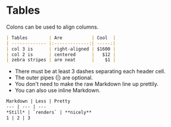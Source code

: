 # Tables

Colons can be used to align columns.

```markdown
| Tables        | Are           | Cool  |
| ------------- |:-------------:| -----:|
| col 3 is      | right-aligned | $1600 |
| col 2 is      | centered      |   $12 |
| zebra stripes | are neat      |    $1 |
```

- There must be at least 3 dashes separating each header cell.
- The outer pipes (|) are optional.
- You don't need to make the raw Markdown line up prettily.
- You can also use inline Markdown.

```markdown
Markdown | Less | Pretty
--- | --- | ---
*Still* | `renders` | **nicely**
1 | 2 | 3
```